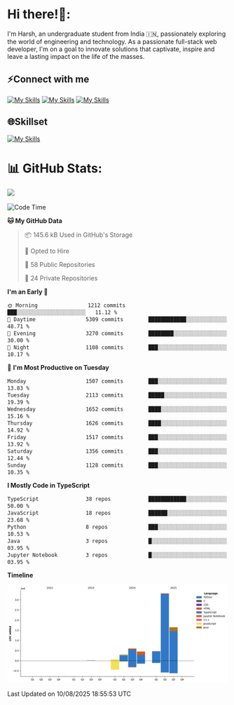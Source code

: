 
# Hi there!👋:
<p> I'm Harsh, an undergraduate student from India 🇮🇳, passionately exploring the world of engineering and technology. As a passionate full-stack web developer, I'm on a goal to innovate solutions that captivate, inspire and leave a lasting impact on the life of the masses. </p>

## ⚡Connect with me

[![My Skills](https://skillicons.dev/icons?i=gmail)](mailto:harshpandey.tech@gmail.com) [![My Skills](https://skillicons.dev/icons?i=linkedin)](https://linkedin.com/in/harsh3dev) [![My Skills](https://skillicons.dev/icons?i=twitter)](https://x.com/harshxai)

## 🌐Skillset
[![My Skills](https://skillicons.dev/icons?i=js,ts,react,nextjs,nodejs,tailwind,mongo,express,postgres,prisma,html,css,docker,aws,cpp,git,vscode,figma)](https://skillicons.dev)


# 📊 GitHub Stats:
![](https://komarev.com/ghpvc/?username=harsh3dev)

<!--START_SECTION:waka-->
![Code Time](http://img.shields.io/badge/Code%20Time-450%20hrs-blue)

**🐱 My GitHub Data** 

> 📦 145.6 kB Used in GitHub's Storage 
 > 
> 💼 Opted to Hire
 > 
> 📜 58 Public Repositories 
 > 
> 🔑 24 Private Repositories 
 > 
**I'm an Early 🐤** 

```text
🌞 Morning                1212 commits        ███░░░░░░░░░░░░░░░░░░░░░░   11.12 % 
🌆 Daytime                5309 commits        ████████████░░░░░░░░░░░░░   48.71 % 
🌃 Evening                3270 commits        ████████░░░░░░░░░░░░░░░░░   30.00 % 
🌙 Night                  1108 commits        ███░░░░░░░░░░░░░░░░░░░░░░   10.17 % 
```
📅 **I'm Most Productive on Tuesday** 

```text
Monday                   1507 commits        ███░░░░░░░░░░░░░░░░░░░░░░   13.83 % 
Tuesday                  2113 commits        █████░░░░░░░░░░░░░░░░░░░░   19.39 % 
Wednesday                1652 commits        ████░░░░░░░░░░░░░░░░░░░░░   15.16 % 
Thursday                 1626 commits        ████░░░░░░░░░░░░░░░░░░░░░   14.92 % 
Friday                   1517 commits        ███░░░░░░░░░░░░░░░░░░░░░░   13.92 % 
Saturday                 1356 commits        ███░░░░░░░░░░░░░░░░░░░░░░   12.44 % 
Sunday                   1128 commits        ███░░░░░░░░░░░░░░░░░░░░░░   10.35 % 
```


**I Mostly Code in TypeScript** 

```text
TypeScript               38 repos            ████████████░░░░░░░░░░░░░   50.00 % 
JavaScript               18 repos            ██████░░░░░░░░░░░░░░░░░░░   23.68 % 
Python                   8 repos             ███░░░░░░░░░░░░░░░░░░░░░░   10.53 % 
Java                     3 repos             █░░░░░░░░░░░░░░░░░░░░░░░░   03.95 % 
Jupyter Notebook         3 repos             █░░░░░░░░░░░░░░░░░░░░░░░░   03.95 % 
```



**Timeline**

![Lines of Code chart](https://raw.githubusercontent.com/harsh3dev/harsh3dev/main/assets/bar_graph.png)


 Last Updated on 10/08/2025 18:55:53 UTC
<!--END_SECTION:waka-->


